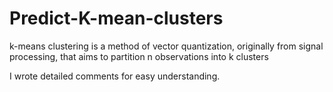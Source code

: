 # Predict-K-mean-clusters
k-means clustering is a method of vector quantization, originally from signal processing, that aims to partition n observations into k clusters

I wrote detailed comments for easy understanding.

